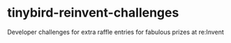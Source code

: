 # tinybird-reinvent-challenges
 Developer challenges for extra raffle entries for fabulous prizes at re:Invent
